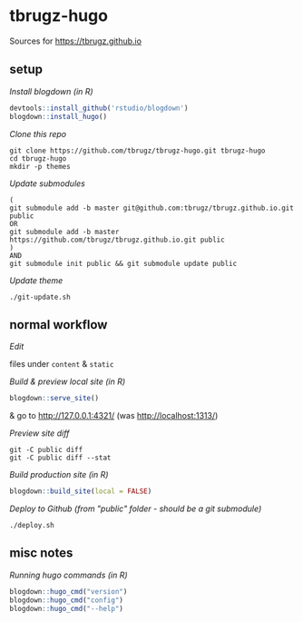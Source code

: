 
tbrugz-hugo
===========

Sources for <https://tbrugz.github.io>


setup
-----

*Install blogdown (in R)*

```r
devtools::install_github('rstudio/blogdown')
blogdown::install_hugo()
```

*Clone this repo*

```
git clone https://github.com/tbrugz/tbrugz-hugo.git tbrugz-hugo
cd tbrugz-hugo
mkdir -p themes
```

*Update submodules*

```
(
git submodule add -b master git@github.com:tbrugz/tbrugz.github.io.git public
OR
git submodule add -b master https://github.com/tbrugz/tbrugz.github.io.git public
)
AND
git submodule init public && git submodule update public
```

*Update theme*

`./git-update.sh`


normal workflow
---------------

*Edit*

files under `content` & `static`

*Build & preview local site (in R)*

```r
blogdown::serve_site()
```

& go to <http://127.0.0.1:4321/> (was <http://localhost:1313/>)

*Preview site diff*

`git -C public diff`  
`git -C public diff --stat`

*Build production site (in R)*

```r
blogdown::build_site(local = FALSE)
```

*Deploy to Github (from "public" folder - should be a git submodule)*

`./deploy.sh`


misc notes
----------

*Running hugo commands (in R)*

```r
blogdown::hugo_cmd("version")
blogdown::hugo_cmd("config")
blogdown::hugo_cmd("--help")
```
